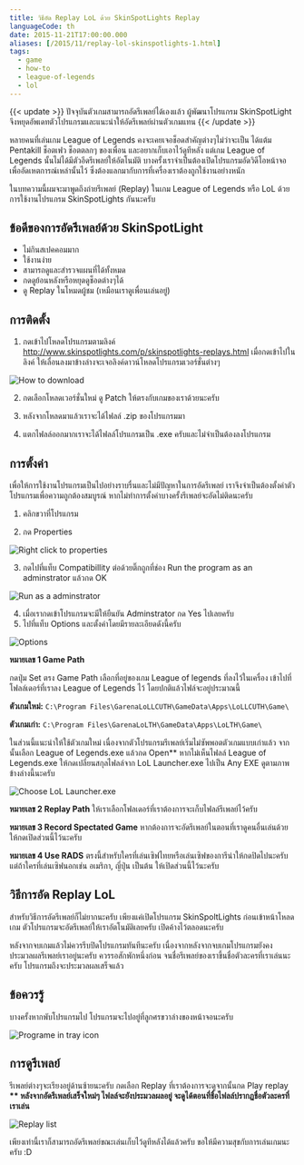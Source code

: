 ```yaml
---
title: วิธีอัด Replay LoL ด้วย SkinSpotLights Replay
languageCode: th
date: 2015-11-21T17:00:00.000
aliases: [/2015/11/replay-lol-skinspotlights-1.html]
tags:
  - game
  - how-to
  - league-of-legends
  - lol
---
```


{{< update >}}
ปัจจุบันตัวเกมสามารถอัดรีเพลย์ได้เองแล้ว ผู้พัฒนาโปรแกรม SkinSpotLight จึงหยุดอัพเดทตัวโปรแกรมและแนะนำให้อัดรีเพลย์ผ่านตัวเกมแทน
{{< /update >}}

หลายคนที่เล่นเกม League of Legends คงจะเคยเจอช็อดสำคัญต่างๆไม่ว่าจะเป็น ได้แต้ม Pentakill ช็อตเฟว ช็อตตลกๆ ของเพื่อน และอยากเก็บเอาไว้ดูทีหลัง แต่เกม League of Legends นั้นไม่ได้มีตัวอีดรีเพลย์ให้อัตโนมัติ บางครั้งเราจำเป็นต้องเปิดโปรแกรมอัดวิดีโอหน้าจอเพื่ออัดเหตการณ์เหล่านั้นไว้ ซึ่งต้องแลกมากับการที่เครื่องเราต้องถูกใช้งานอย่างหนัก

ในบทความนี้ผมจะมาพูดถึงถ่ายรีเพลย์ (Replay) ในเกม League of Legends หรือ LoL ด้วยการใช้งานโปรแกรม SkinSpotLights กันนะครับ

## ข้อดีของการอัดรีเพลย์ด้วย SkinSpotLight

- ไม่กินสเปคคอมมาก
- ใช้งานง่าย
- สามารถดูและสำรวจแผนที่ได้ทั้งหมด
- กดดูย้อนหลังหรือหยุดดูช็อดต่างๆได้
- ดู Replay ในโหมดผู้ชม (เหมือนเราดูเพื่อนเล่นอยู่)

## การติดตั้ง

1. กดเข้าไปโหลดโปรแกรมตามลิงค์ http://www.skinspotlights.com/p/skinspotlights-replays.html เมื่อกดเข้าไปในลิงค์ ให้เลื่อนลงมาข้างล่างจะเจอลิงค์ดาวน์โหลดโปรแกรมเวอร์ชั่นต่างๆ

![How to download](images/01-download-link.gif)

2. กดเลือกโหลดเวอร์ชั่นใหม่ ดู Patch ให้ตรงกับเกมของเราด้วยนะครับ

3. หลังจากโหลดมาแล้วเราจะได้ไฟลล์ .zip ของโปรแกรมมา

4. แตกไฟลล์ออกมากเราจะได้ไฟลล์โปรแกรมเป็น .exe ครับและไม่จำเป็นต้องลงโปรแกรม

## การตั้งค่า

เพื่อให้การใช้งานโปรแกรมเป็นไปอย่างราบรื่นและไม่มีปัญหาในการอัดรีเพลย์ เราจึงจำเป็นต้องตั้งค่าตัวโปรแกรมเพื่อความถูกต้องสมบูรณ์
หากไม่ทำการตั้งค่าบางครั้งรีเพลย์จะอัดไม่ติดนะครับ

1. คลิกขวาที่โปรแกรม

2. กด Properties

![Right click to properties](images/raw-04.jpg)

3. กดไปที่แท็บ Compatibillity
   ต่อด้วยติ๊กถูกที่ช่อง Run the program as an adminstrator
   แล้วกด OK

![Run as a adminstrator](images/set-adminstrator.gif)

4. เมื่อเรากดเข้าโปรแกรมจะมีให้ยืนยัน Adminstrator กด Yes ไปเลยครับ
5. ไปที่แท็บ Options และตั้งค่าโดยมีรายละเอียดดังนี้ครับ

![Options](images/ssl-option_update_rads.png)

**หมายเลข 1 Game Path**

กดปุ่ม Set ตรง Game Path เลือกที่อยู่ของเกม League of legends ที่ลงไว้ในเครื่อง
เข้าไปที่โฟลล์เดอร์ที่เราลง League of Legends ไว้
โดยปกติแล้วไฟล์จะอยู่ประมาณนี้

**ตัวเกมใหม่:** `C:\Program Files\GarenaLoLLCUTH\GameData\Apps\LoLLCUTH\Game\`

**ตัวเกมเก่า:** `C:\Program Files\GarenaLoLTH\GameData\Apps\LoLTH\Game\`

ในส่วนนี้แนะนำให้ใช้ตัวเกมใหม่ เนื่องจากตัวโปรแกรมรีเพลย์เริ่มไม่ซัพพอตตัวเกมแบบเก่าแล้ว
จากนั้นเลือก League of Legends.exe แล้วกด Open\*\* หากไม่เห็นไฟลล์ League of Legends.exe
ให้กดเปลี่ยนสกุลไฟลล์จาก LoL Launcher.exe ไปเป็น Any EXE ดูตามภาพข้างล่างนี้นะครับ

![Choose LoL Launcher.exe](images/find-lol.gif)

**หมายเลข 2 Replay Path** ให้เราเลือกโฟลเดอร์ที่เราต้องการจะเก็บไฟลล์รีเพลย์ไว้ครับ

**หมายเลข 3 Record Spectated Game**
หากต้องการจะอัดรีเพลย์ในตอนที่เราดูคนอื่นเล่นด้วยให้กดเปิดส่วนนี้ไว้นะครับ

**หมายเลข 4 Use RADS** ตรงนี้สำหรับใครที่เล่นเซิฟไทยหรือเล่นเซิฟของการีน่าให้กดปิดไปนะครับ แต่ถ้าใครที่เล่นเซิฟนอกเช่น อเมริกา, ญี่ปุ่น เป็นต้น ให้เปิดส่วนนี้ไว้นะครับ

## วิธีการอัด Replay LoL

สำหรับวิธีการอัดรีเพลย์ก็ไม่ยากนะครับ เพียงแค่เปิดโปรแกรม SkinSpoltLights ก่อนเข้าหน้าโหลดเกม ตัวโปรแกรมจะอัดรีเพลย์ให้เราอัตโนมัติเลยครับ เปิดค้างไว้ตลอดนะครับ

หลังจากจบเกมแล้วไม่ควรรีบปิดโปรแกรมทันทีนะครับ เนื่องจากหลังจากจบเกมโปรแกรมยังคงประมวลผลรีเพลย์เราอยู่นะครับ ควรรอสักพักหนึ่งก่อน จนชื่อรีเพลย์ของเราขึ้นชื่อตัวละครที่เราเล่นนะครับ โปรแกรมถึงจะประมวลผลเสร็จแล้ว

## ข้อควรรู้

บางครั้งหากพับโปรแกรมไป โปรแกรมจะไปอยู่ที่ลูกศรขวาล่างของหน้าจอนะครับ

![Programe in tray icon](images/tray.jpg)

## การดูรีเพลย์

รีเพลย์ต่างๆจะเรียงอยู่ด้านซ้ายนะครับ
กดเลือก Replay ที่เราต้องการจะดูจากนั้นกด Play replay
**\*\* หลังจากอัดรีเพลย์เสร็จใหม่ๆ ไฟลล์จะยังประมวลผลอยู่ จะดูได้ตอนที่ชื่อไฟลล์ปรากฏชื่อตัวละครที่เราเล่น**

![Replay list](images/replay-leftside.png)

เพียงเท่านี้เราก็สามารถอัดรีเพลย์ขณะเล่นเก็บไว้ดูทีหลังได้แล้วครับ
ขอให้มีความสุขกับการเล่นเกมนะครับ :D